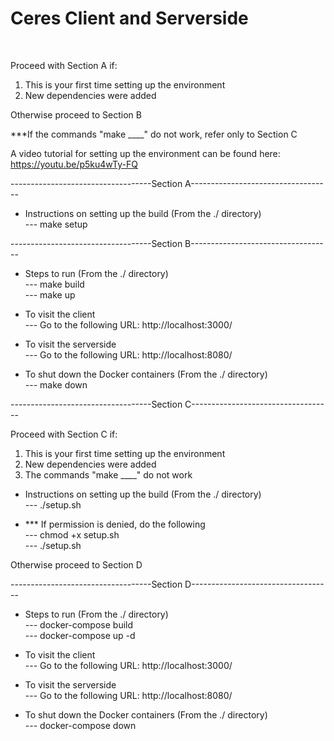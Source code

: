 <h1>Ceres Client and Serverside</h1> <br>

Proceed with Section A if:<br>

1. This is your first time setting up the environment<br>
2. New dependencies were added<br>

Otherwise proceed to Section B<br>

\*\*\*If the commands "make \_\_\_\_" do not work, refer only to Section C<br>

A video tutorial for setting up the environment can be found here: https://youtu.be/p5ku4wTy-FQ <br>

-----------------------------------Section A-----------------------------------<br>

- Instructions on setting up the build (From the ./ directory)<br>
  --- make setup<br>

-----------------------------------Section B-----------------------------------<br>

- Steps to run (From the ./ directory) <br>
  --- make build<br>
  --- make up<br>

- To visit the client <br>
  --- Go to the following URL: http://localhost:3000/<br>

- To visit the serverside <br>
  --- Go to the following URL: http://localhost:8080/<br>

- To shut down the Docker containers (From the ./ directory)<br>
  --- make down<br>

-----------------------------------Section C-----------------------------------<br>

Proceed with Section C if:<br>

1. This is your first time setting up the environment<br>
2. New dependencies were added<br>
3. The commands "make \_\_\_\_" do not work<br>

- Instructions on setting up the build (From the ./ directory)<br>
  --- ./setup.sh<br>

- \*\*\* If permission is denied, do the following<br>
  --- chmod +x setup.sh<br>
  --- ./setup.sh<br>

Otherwise proceed to Section D<br>

-----------------------------------Section D-----------------------------------<br>

- Steps to run (From the ./ directory) <br>
  --- docker-compose build<br>
  --- docker-compose up -d<br>

- To visit the client <br>
  --- Go to the following URL: http://localhost:3000/<br>

- To visit the serverside <br>
  --- Go to the following URL: http://localhost:8080/<br>

- To shut down the Docker containers (From the ./ directory)<br>
  --- docker-compose down<br>

